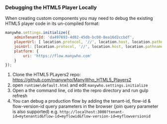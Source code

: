 ### Debugging the HTML5 Player Locally

When creating custom components you may need to debug the existing HTML5 player code in its un-compiled format:

```javascript
manywho.settings.initialize({
    adminTenantId: 'da497693-4d02-45db-bc08-8ea16d2ccbdf',
    playerUrl: [ location.protocol, '//', location.host, location.pathname ].join(''),
    joinUrl: [location.protocol, '//', location.host, location.pathname].join(''),
    platform: {
        uri: 'https://flow.manywho.com'
    }
});
```

1. Clone the HTML5 PLayers2 repo: https://github.com/manywho/ManyWho_HTML5_Players2
2. open `runtime\default.html` and edit `manywho.settings.initialize`
3. Open a the command line, cd into the repro directory and run gulp refresh
4. You can debug a production flow by adding the tenant-id, flow-id & flow-version-id query parameters in the browser (join query parameter is also supported) e.g. `http://localhost:3000?tenant-id=mytenantid&flow-id=myflowid&flow-version-id=myflowversionid`
